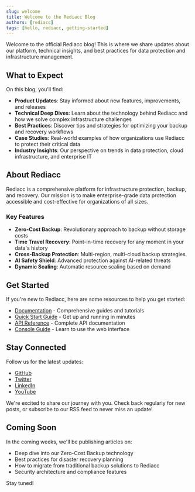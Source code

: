 ```yaml
---
slug: welcome
title: Welcome to the Rediacc Blog
authors: [rediacc]
tags: [hello, rediacc, getting-started]
---
```


Welcome to the official Rediacc blog! This is where we share updates about our platform, technical insights, and best practices for data protection and infrastructure management.

<!--truncate-->

## What to Expect

On this blog, you'll find:

- **Product Updates**: Stay informed about new features, improvements, and releases
- **Technical Deep Dives**: Learn about the technology behind Rediacc and how we solve complex infrastructure challenges
- **Best Practices**: Discover tips and strategies for optimizing your backup and recovery workflows
- **Case Studies**: Real-world examples of how organizations use Rediacc to protect their critical data
- **Industry Insights**: Our perspective on trends in data protection, cloud infrastructure, and enterprise IT

## About Rediacc

Rediacc is a comprehensive platform for infrastructure protection, backup, and recovery. Our mission is to make enterprise-grade data protection accessible and cost-effective for organizations of all sizes.

### Key Features

- **Zero-Cost Backup**: Revolutionary approach to backup without storage costs
- **Time Travel Recovery**: Point-in-time recovery for any moment in your data's history
- **Cross-Backup Protection**: Multi-region, multi-cloud backup strategies
- **AI Safety Shield**: Advanced protection against AI-related threats
- **Dynamic Scaling**: Automatic resource scaling based on demand

## Get Started

If you're new to Rediacc, here are some resources to help you get started:

- [Documentation](/docs/intro) - Comprehensive guides and tutorials
- [Quick Start Guide](/docs/cli/quick-start) - Get up and running in minutes
- [API Reference](/docs/cli/api-reference) - Complete API documentation
- [Console Guide](/docs/console-guide) - Learn to use the web interface

## Stay Connected

Follow us for the latest updates:

- [GitHub](https://github.com/rediacc)
- [Twitter](https://twitter.com/rediacc)
- [LinkedIn](https://linkedin.com/company/rediacc)
- [YouTube](https://youtube.com/@rediacc)

We're excited to share our journey with you. Check back regularly for new posts, or subscribe to our RSS feed to never miss an update!

## Coming Soon

In the coming weeks, we'll be publishing articles on:

- Deep dive into our Zero-Cost Backup technology
- Best practices for disaster recovery planning
- How to migrate from traditional backup solutions to Rediacc
- Security architecture and compliance features

Stay tuned!